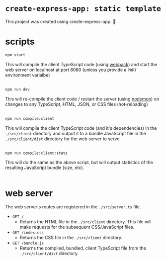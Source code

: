 # `create-express-app: static template`
This project was created using create-express-app. :rocket:
# scripts
```sh
npm start
```
This will compile the client TypeScript code (using [webpack](https://webpack.js.org/)) and start the web server on localhost at port 8080 (unless you provide a `PORT` environment varialbe)<br/><br/>
```sh
npm run dev
```
This will re-compile the client code / restart the server (using [nodemon](https://nodemon.io/)) on changes to any TypeScript, HTML, JSON, or CSS files (hot-reloading)<br/><br/> 
```sh
npm run compile:client
```
This will compile the client TypeScript code (and it's dependencies) in the `./src/client` directory and output it to a bundle JavaScript file in the `./src/client/dist` directory for the web server to serve.<br/><br/>
```sh
npm run compile:client:stats
```
This will do the same as the above script, but will output statistics of the resulting JavaScript bundle (size, etc).<br/><br/>
# web server
The web server's routes are registered in the `./src/server.ts` file. 
- `GET /`
  - Returns the HTML file in the `./src/client` directory. This file will make requests for the subsequent CSS/JavaScript files.
- `GET /index.css`
  -  Returns the CSS file in the `./src/client` directory.
- `GET /bundle.js`
  - Returns the compiled, bundled, client TypeScript file from the `./src/client/dist` directory.